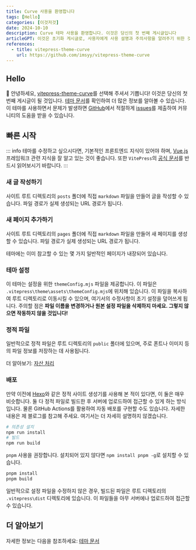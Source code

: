 ```yaml
---
title: Curve 사용을 환영합니다
tags: [Hello]
categories: [이것저것]
date: 2024-10-10
description: Curve 테마 사용을 환영합니다. 이것은 당신의 첫 번째 게시글입니다
articleGPT: 이것은 초기화 게시글로, 사용자에게 사용 설명과 주의사항을 알려주기 위한 것입니다.
references:
  - title: vitepress-theme-curve
    url: https://github.com/imsyy/vitepress-theme-curve
---
```


## Hello

🎉 안녕하세요, [vitepress-theme-curve](https://github.com/imsyy/vitepress-theme-curve)를 선택해 주셔서 기쁩니다! 이것은 당신의 첫 번째 게시글이 될 것입니다. [테마 문서](https://blog.imsyy.top/pages/categories/%E4%B8%BB%E9%A2%98%E6%96%87%E6%A1%A3)를 확인하여 더 많은 정보를 알아볼 수 있습니다. 이 테마를 사용하면서 문제가 발생하면 [GitHub](https://github.com/imsyy/vitepress-theme-curve)에서 적절하게 [issues](https://github.com/imsyy/vitepress-theme-curve/issues)를 제출하여 커뮤니티의 도움을 받을 수 있습니다.

## 빠른 시작

::: info
테마를 수정하고 싶으시다면, 기본적인 프론트엔드 지식이 있어야 하며, [Vue.js](https://vuejs.org/) 프레임워크 관련 지식을 잘 알고 있는 것이 좋습니다. 또한 `VitePress`의 [공식 문서](https://vitepress.dev/zh/guide/what-is-vitepress)를 반드시 읽어보시기 바랍니다.
:::

### 새 글 작성하기

사이트 루트 디렉토리의 `posts` 폴더에 직접 `markdown` 파일을 만들어 글을 작성할 수 있습니다. 파일 경로가 실제 생성되는 URL 경로가 됩니다.

### 새 페이지 추가하기

사이트 루트 디렉토리의 `pages` 폴더에 직접 `markdown` 파일을 만들어 새 페이지를 생성할 수 있습니다. 파일 경로가 실제 생성되는 URL 경로가 됩니다.

테마에는 이미 참고할 수 있는 몇 가지 일반적인 페이지가 내장되어 있습니다.

### 테마 설정

이 테마는 설정을 위한 `themeConfig.mjs` 파일을 제공합니다. 이 파일은 `.vitepress\theme\assets\themeConfig.mjs`에 위치해 있습니다. 이 파일을 복사하여 루트 디렉토리로 이동시킬 수 있으며, 여기서의 수정사항이 초기 설정을 덮어쓰게 됩니다. 주의할 점은 **파일 이름을 변경하거나 원본 설정 파일을 삭제하지 마세요. 그렇지 않으면 작동하지 않을 것입니다!**

### 정적 파일

일반적으로 정적 파일은 루트 디렉토리의 `public` 폴더에 있으며, 주로 폰트나 이미지 등의 파일 정보를 저장하는 데 사용됩니다.

더 알아보기: [자산 처리](https://vitepress.dev/zh/guide/asset-handling#asset-handling)

### 배포

만약 이전에 [Hexo](https://hexo.io/zh-cn/)와 같은 정적 사이트 생성기를 사용해 본 적이 있다면, 이 둘은 매우 비슷합니다. 둘 다 정적 파일로 빌드한 후 서버에 업로드하여 접근할 수 있게 하는 방식입니다. 물론 GitHub Actions를 활용하여 자동 배포를 구현할 수도 있습니다. 자세한 내용은 제 블로그를 참고해 주세요. 여기서는 더 자세히 설명하지 않겠습니다.

```bash
# 의존성 설치
npm run install
# 빌드
npm run build
```

`pnpm` 사용을 권장합니다. 설치되어 있지 않다면 `npm install pnpm -g`로 설치할 수 있습니다.

```bash
pnpm install
pnpm build
```

일반적으로 설정 파일을 수정하지 않은 경우, 빌드된 파일은 루트 디렉토리의 `.vitepress\dist` 디렉토리에 있습니다. 이 파일들을 아무 서버에나 업로드하여 접근할 수 있습니다.

## 더 알아보기

자세한 정보는 다음을 참조하세요: [테마 문서](https://blog.imsyy.top/pages/categories/%E4%B8%BB%E9%A2%98%E6%96%87%E6%A1%A3)
